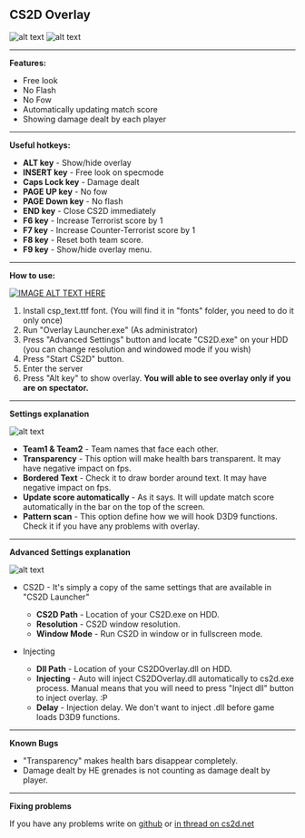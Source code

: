 ## CS2D Overlay ##
![alt text](https://i.imgur.com/yfTfI1B.gifv)
![alt text](https://i.imgur.com/cJvaVmM.jpg)

---
**Features:**

 - Free look
 - No Flash
 - No Fow
 - Automatically updating match score
 - Showing damage dealt by each player
---
**Useful hotkeys:**

- **ALT key** - Show/hide overlay
- **INSERT key** - Free look on specmode
- **Caps Lock key** - Damage dealt 
- **PAGE UP key** - No fow
- **PAGE Down key** - No flash
- **END key** - Close CS2D immediately
- **F6 key** - Increase Terrorist score by 1
- **F7 key** - Increase Counter-Terrorist score by 1
- **F8 key** - Reset both team score.
- **F9 key** - Show/hide overlay menu.

---
**How to use:**

[![IMAGE ALT TEXT HERE](https://i.imgur.com/MUWMVRn.jpg)](https://www.youtube.com/watch?v=ppSLAltnleA)

1. Install csp_text.ttf font. (You will find it in "fonts" folder, you need to do it only once)
2. Run "Overlay Launcher.exe" (As administrator)
3. Press "Advanced Settings" button and locate "CS2D.exe" on your HDD (you can change resolution and windowed mode if you wish)
4. Press "Start CS2D" button.
5. Enter the server
6. Press "Alt key" to show overlay. **You will able to see overlay only if you are on spectator.**

---
**Settings explanation**

![alt text](https://i.imgur.com/DD4ujRR.png)

- **Team1 & Team2** - Team names that face each other.
- **Transparency** - This option will make health bars transparent. It may have negative impact on fps.
- **Bordered Text** - Check it to draw border around text. It may have negative impact on fps.
- **Update score automatically** - As it says. It will update match score automatically in the bar on the top of the screen.
- **Pattern scan** - This option define how we will hook D3D9 functions. Check it if you have any problems with overlay.

---
**Advanced Settings explanation**

![alt text](https://i.imgur.com/dxJqDQN.png)

- CS2D - It's simply a copy of the same settings that are available in "CS2D Launcher"
	- **CS2D Path** - Location of your CS2D.exe on HDD.
	- **Resolution** - CS2D window resolution.
	- **Window Mode** - Run CS2D in window or in fullscreen mode.

- Injecting
	- **Dll Path** - Location of your CS2DOverlay.dll on HDD.
	- **Injecting** - Auto will inject CS2DOverlay.dll automatically to cs2d.exe process. Manual means that you will need to press "Inject dll" button to inject overlay. :P
	- **Delay** - Injection delay. We don't want to inject .dll before game loads D3D9 functions.

---
**Known Bugs**

- "Transparency" makes health bars disappear completely.
- Damage dealt by HE grenades is not counting as damage dealt by player.

---
**Fixing problems**

If you have any problems write on [github](https://github.com/xAranaktu/CS2D-Overlay/issues) or [in thread on cs2d.net](https://cs2d.net/viewtopic.php?f=871&t=6869)
